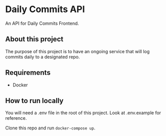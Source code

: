 # Daily Commits API

An API for Daily Commits Frontend.

## About this project

The purpose of this project is to have an ongoing service that will log commits daily to a designated repo.

## Requirements

- Docker

## How to run locally

You will need a .env file in the root of this project. Look at .env.example for reference.

Clone this repo and run `docker-compose up`.
